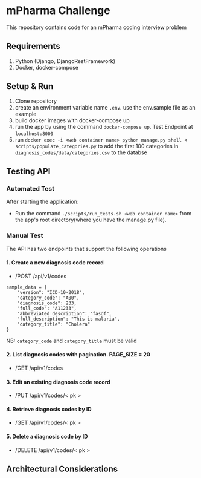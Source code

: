 # mPharma Challenge 
This repository contains code for an mPharma coding interview problem

## Requirements
1. Python (Django, DjangoRestFramework)
3. Docker, docker-compose

## Setup & Run
1. Clone repository
2. create an environment variable name `.env`. use the env.sample file as an example
3. build docker images with docker-compose up
4. run the app by using the command `docker-compose up`. Test Endpoint at `localhost:8000`
5. run `docker exec -i <web container name> python manage.py shell < scripts/populate_categories.py` to add the first 100 categories in `diagnosis_codes/data/categories.csv` to the databse

## Testing API
### Automated Test
After starting the application:
- Run the command `./scripts/run_tests.sh <web container name>` from the app's root directory(where you have the manage.py file).

### Manual Test
The API has two endpoints that support the following operations
#### 1. Create a new diagnosis code record
- /POST  /api/v1/codes

```
sample_data = {
    "version": "ICD-10-2018",
    "category_code": "A00",
    "diagnosis_code": 233,
    "full_code": "A11233",
    "abbreviated_description": "fasdf",
    "full_description": "This is malaria",
    "category_title": "Cholera"
}
```

NB: `category_code` and `category_title` must be valid

#### 2. List diagnosis codes with pagination. PAGE_SIZE = 20
- /GET  /api/v1/codes


#### 3. Edit an existing diagnosis code record
- /PUT  /api/v1/codes/< pk >


#### 4. Retrieve diagnosis codes by ID
- /GET  /api/v1/codes/< pk >


#### 5. Delete a diagnosis code by ID
- /DELETE  /api/v1/codes/< pk >



## Architectural Considerations


